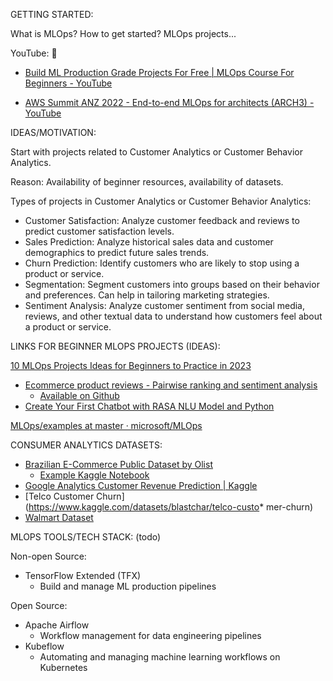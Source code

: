 GETTING STARTED:

What is MLOps? How to get started? MLOps projects...

YouTube: :pray:

* [Build ML Production Grade Projects For Free | MLOps Course For Beginners - YouTube](https://www.youtube.com/watch?v=dPmH3G9NQtY&list=WL&index=5)

* [AWS Summit ANZ 2022 - End-to-end MLOps for architects (ARCH3) - YouTube](https://www.youtube.com/watch?v=UnAN35gu3Rw&list=WL&index=3)

IDEAS/MOTIVATION:

Start with projects related to Customer Analytics or Customer Behavior Analytics.

Reason: Availability of beginner resources, availability of datasets.

Types of projects in Customer Analytics or Customer Behavior Analytics:

* Customer Satisfaction: Analyze customer feedback and reviews to predict customer satisfaction levels.
* Sales Prediction: Analyze historical sales data and customer demographics to predict future sales trends.
* Churn Prediction: Identify customers who are likely to stop using a product or service.
* Segmentation: Segment customers into groups based on their behavior and preferences. Can help in tailoring marketing strategies.
* Sentiment Analysis: Analyze customer sentiment from social media, reviews, and other  textual data to understand how customers feel about a product or service.

LINKS FOR BEGINNER MLOPS PROJECTS (IDEAS):

[10 MLOps Projects Ideas for Beginners to Practice in 2023](https://www.projectpro.io/article/mlops-projects-ideas/486)

* [Ecommerce product reviews - Pairwise ranking and sentiment analysis](https://www.projectpro.io/project-use-case/ecommerce-product-reviews-ranking-sentiment-analysis)
  * [Available on Github](https://github.com/amoshnin/ML-Pairwise.Ranking.and.Sentiment.Analysis)
* [Create Your First Chatbot with RASA NLU Model and Python](https://www.projectpro.io/project-use-case/rasa-python-chatbot-project)

[MLOps/examples at master · microsoft/MLOps](https://github.com/microsoft/MLOps/tree/master/examples)

CONSUMER ANALYTICS DATASETS:

* [Brazilian E-Commerce Public Dataset by Olist](https://www.kaggle.com/datasets/olistbr/brazilian-ecommerce)
  * [Example Kaggle Notebook](https://www.kaggle.com/code/thiagopanini/e-commerce-sentiment-analysis-eda-viz-nlp)
* [Google Analytics Customer Revenue Prediction | Kaggle](https://www.kaggle.com/competitions/ga-customer-revenue-prediction)
* [Telco Customer Churn](https://www.kaggle.com/datasets/blastchar/telco-custo* mer-churn)
* [Walmart Dataset](https://www.kaggle.com/datasets/yasserh/walmart-dataset)

MLOPS TOOLS/TECH STACK: (todo)

Non-open Source:

* TensorFlow Extended (TFX)
  * Build and manage ML production pipelines

Open Source:

* Apache Airflow
  * Workflow management for data engineering pipelines
* Kubeflow
  * Automating and managing machine learning workflows on Kubernetes


